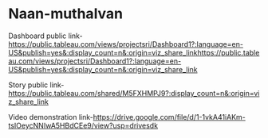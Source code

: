 # Naan-muthalvan


Dashboard public link-https://public.tableau.com/views/projectsri/Dashboard1?:language=en-US&publish=yes&:display_count=n&:origin=viz_share_linkhttps://public.tableau.com/views/projectsri/Dashboard1?:language=en-US&publish=yes&:display_count=n&:origin=viz_share_link

Story public link-https://public.tableau.com/shared/M5FXHMPJ9?:display_count=n&:origin=viz_share_link

Video demonstration link-https://drive.google.com/file/d/1-1vkA41iAKm-tsIOeycNNIwA5HBdCEe9/view?usp=drivesdk
